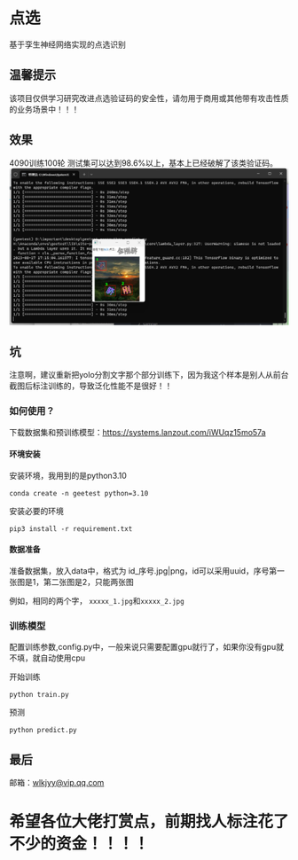 # 点选
基于孪生神经网络实现的点选识别

## 温馨提示
该项目仅供学习研究改进点选验证码的安全性，请勿用于商用或其他带有攻击性质的业务场景中！！！


## 效果
4090训练100轮 测试集可以达到98.6%以上，基本上已经破解了该类验证码。
![效果演示](./beeb1dc9cdf4f18a98a51d631745ba75.png "效果演示")

## 坑
注意啊，建议重新把yolo分割文字那个部分训练下，因为我这个样本是别人从前台截图后标注训练的，导致泛化性能不是很好！！

### 如何使用？
下载数据集和预训练模型：https://systems.lanzout.com/iWUqz15mo57a

#### 环境安装
安装环境，我用到的是python3.10
```
conda create -n geetest python=3.10
```

安装必要的环境
```
pip3 install -r requirement.txt
```

#### 数据准备
准备数据集，放入data中，格式为 id_序号.jpg|png，id可以采用uuid，序号第一张图是1，第二张图是2，只能两张图

例如，相同的两个字，  ``xxxxx_1.jpg``和``xxxxx_2.jpg``

### 训练模型
配置训练参数,config.py中，一般来说只需要配置gpu就行了，如果你没有gpu就不填，就自动使用cpu

开始训练
```
python train.py
```

预测
```
python predict.py
```

## 最后
邮箱：wlkjyy@vip.qq.com

# 希望各位大佬打赏点，前期找人标注花了不少的资金！！！！


